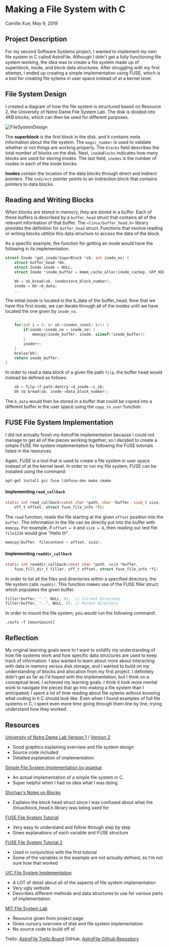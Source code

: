 # Making a File System with C
Camille Xue, May 9, 2019

## Project Description
For my second Software Systems project, I wanted to implement my own file system in C called AstroFile. Although I didn't get a fully functioning file system working, the idea was to create a file system made up of superblock, inode, and block data structures. After struggling with my first attempt, I ended up creating a simple implementation using FUSE, which is a tool for creating file sytems in user space instead of at a kernel level. 

## File System Design
I created a diagram of how the file system is structured based on Resource 2, the University of Notre Dame File System Lab. The disk is divided into 4KB blocks, which can then be used for different purposes. 

![FileSystemDesign](https://i.ibb.co/9rgBrhp/fs-design.png)

The **superblock** is the first block in the disk, and it contains meta information about the file system. The `magic_number` is used to validate whether or not things are working properly. The `blocks` field describes the total number of blocks on the disk. Next, `inodeBlocks` indicates how many blocks are used for storing inodes. The last field, `inodes` is the number of inodes in each of the inode blocks.


**Inodes** contain the location of the data blocks through direct and indirect pointers. The `indirect` pointer points to an indirection block that contains pointers to data blocks. 

## Reading and Writing Blocks

When blocks are stored in memory, they are stored in a buffer. Each of these buffers is described by a `buffer_head` struct that contains all of the relevant information of that buffer. The `<linux/buffer_head.h>` library provides the definition for `buffer_head` struct. Functions that involve reading or writing blocks utitilze this data structure to access the data of the block. 

As a specific example, the function for getting an inode would have the following in its implementation:
```c
struct Inode *get_inode(SuperBlock *sb, int inode_no) {
    struct buffer_head *bh;
    struct Inode inode = NULL;
    struct Inode *inode_buffer = kmem_cache_alloc(inode_cachep, GFP_KERNEL);

    bh = sb_bread(sb, inodestore_block_number);
    inode = bh->b_data;
    ...
```
The initial inode is located in the b_data of the buffer_head. Now that we have this first inode, we can iterate through all of the inodes until we have located the one given by `inode_no`.
```c
    ...
    for(int i = 0; i< sb->inodes_count; i++) {
        if(inode->inode_no = inode_no) {
            memcpy(inode_buffer, inode, sizeof(*inode_buffer))
        }
        inode++;
    }
    brelse(bh);
    return inode_buffer;
}  
```

In order to read a data block of a given file path `filp`, the buffer head would instead be defined as follows:
```c
    sb = filp->f_path.dentry->d_inode->i_sb;
    bh sb_bread(sb, inode->data_block_number);
```
The `b_data` would then be stored in a buffer that could be copied into a different buffer in the user space using the `copy_to_user` function.


## FUSE File System Implementation
I did not actually finish my AstroFile implementation because I could not manage to get all of the pieces working together, so I decided to create a simple FUSE file system implementation by following the FUSE tutorials listed in the resources. 

Again, FUSE is a tool that is used to create a file system in user space instead of at the kernel level. In order to run my file system, FUSE can be installed using the command:
```
apt-get install gcc fuse libfuse-dev make cmake
```


#### Implementing `read_callback`
```c
static int read_callback(const char *path, char *buffer, size_t size, 
    off_t offset, struct fuse_file_info *fi)
```
The `read` function, reads the file starting at the given `offset` position into the `buffer`. The information in the file can be directly put into the buffer with `memcpy`. For example, if `offset = 0` and `size = 8`, then reading our test file `file1234` would give "Hello th".
```c
memcpy(buffer, filecontent + offset, size);
``` 
#### Implementing `readdir_callback`
```c
static int readdir_callback(const char *path, void *buffer, 
    fuse_fill_dir_t filler, off_t offset, struct fuse_file_info *fi)
```
In order to list all the files and directories within a specified directory, the file system calls `readdir`. This function makes use of the FUSE filler struct  which populates the given buffer. 
```c
filler(buffer, ".", NULL, 0);  // Current Directory
filler(buffer, "..", NULL, 0); // Parent Directory
```

In order to mount the file system, you would run the following command:
```
./asfs -f [mountpoint]
```
## Reflection
My original learning goals were to I want to solidify my understanding of how file systems work and how specific data structures are used to keep track of information. I also wanted to learn about more about interacting with data in memory versus disk storage, and I wanted to build on my understanding of blocks and allocation from my first project. I definitely didn't get as far as I'd hoped with the implementation, but I think on a conceptual level, I achieved my learning goals. I think it took more mental work to navigate the pieces that go into making a file system than I anticipated; I spent a lot of time reading about file sytems without knowing what coding in it C should look like. Even when I found examples of full file systems in C, I spent even more time going through them line by line, trying understand how they worked. 

## Resources

[University of Notre Dame Lab Version 1](https://www3.nd.edu/~pbui/teaching/cse.30341.fa17/project06.html) / [Version 2](https://www3.nd.edu/~dthain/courses/cse30341/spring2017/project6/)
* Good graphics explaining overview and file system design
* Source code included
* Detailed explanation of implementation

[Simple File System Implementation by psankar](https://github/com/psankar/simplefs)
* An actual implementation of a simple file system in C.
* Super helpful when I had no idea what I was doing 

[Shichao's Notes on Blocks](https://notes.shichao.io/lkd/ch14)
* Explains the block head struct since I was confused about what the /linux/block_head.h library was being used for


[FUSE File System Tutorial](http://www.maastaar.net/fuse/linux/filesystem/c/2016/05/21/writing-a-simple-filesystem-using-fuse/)
* Very easy to understand and follow through step by step
* Gives explanations of each variable and FUSE structure

[FUSE File System Tutorial 2](https://engineering.facile.it/blog/eng/write-filesystem-fuse/)
* Used in conjunction with the first tutorial
* Some of the variables in the example are not actually defined, so I'm not sure how that worked

[UIC File System Implementation](https://www.cs.uic.edu/~jbell/CourseNotes/OperatingSystems/11_FileSystemImplementation.html)
* A LOT of detail about all of the aspects of file system implementation
* Very ugly website
* Describes different methods and data structures to use for various parts of implementation


[MIT File System Lab](http://web.mit.edu/6.033/1997/handouts/html/04sfs.html)
* Resource given from project page
* Gives cursory overview of disk and file system implementation
* No source code to build off of

Trello: [AstroFile Trello Board](https://trello.com/b/5nLQ3kX3/astrofile)
GitHub: [AstroFile Github Repository](https://github.com/camillexue/SoftSysAstroFile)

